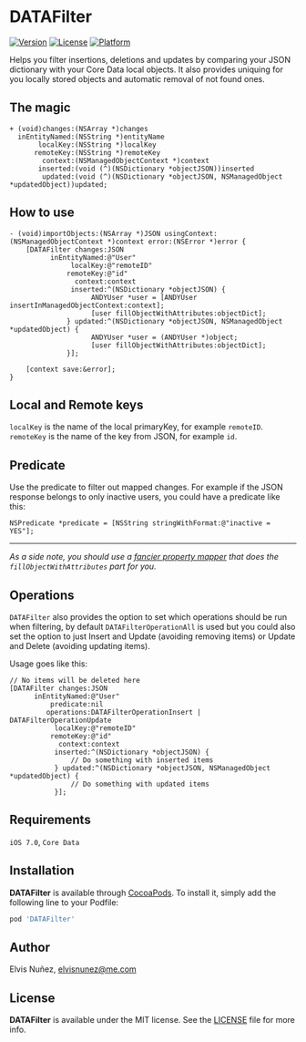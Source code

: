 # DATAFilter

[![Version](https://img.shields.io/cocoapods/v/DATAFilter.svg?style=flat)](http://cocoadocs.org/docsets/DATAFilter)
[![License](https://img.shields.io/cocoapods/l/DATAFilter.svg?style=flat)](http://cocoadocs.org/docsets/DATAFilter)
[![Platform](https://img.shields.io/cocoapods/p/DATAFilter.svg?style=flat)](http://cocoadocs.org/docsets/DATAFilter)

Helps you filter insertions, deletions and updates by comparing your JSON dictionary with your Core Data local objects. It also provides uniquing for you locally stored objects and automatic removal of not found ones.

## The magic

```objc
+ (void)changes:(NSArray *)changes
  inEntityNamed:(NSString *)entityName
       localKey:(NSString *)localKey
      remoteKey:(NSString *)remoteKey
        context:(NSManagedObjectContext *)context
       inserted:(void (^)(NSDictionary *objectJSON))inserted
        updated:(void (^)(NSDictionary *objectJSON, NSManagedObject *updatedObject))updated;
```

## How to use

```objc
- (void)importObjects:(NSArray *)JSON usingContext:(NSManagedObjectContext *)context error:(NSError *)error {
    [DATAFilter changes:JSON
          inEntityNamed:@"User"
               localKey:@"remoteID"
              remoteKey:@"id"
                context:context
               inserted:^(NSDictionary *objectJSON) {
                    ANDYUser *user = [ANDYUser insertInManagedObjectContext:context];
                    [user fillObjectWithAttributes:objectDict];
              } updated:^(NSDictionary *objectJSON, NSManagedObject *updatedObject) {
                    ANDYUser *user = (ANDYUser *)object;
                    [user fillObjectWithAttributes:objectDict];
              }];

    [context save:&error];
}
```

## Local and Remote keys

`localKey` is the name of the local primaryKey, for example `remoteID`.  
`remoteKey` is the name of the key from JSON, for example `id`.

## Predicate

Use the predicate to filter out mapped changes. For example if the JSON response belongs to only inactive users, you could have a predicate like this:

```objc
NSPredicate *predicate = [NSString stringWithFormat:@"inactive = YES"];
```

***

*As a side note, you should use a [fancier property mapper](https://github.com/hyperoslo/NSManagedObject-HYPPropertyMapper/blob/master/README.md) that does the `fillObjectWithAttributes` part for you.*

## Operations

`DATAFilter` also provides the option to set which operations should be run when filtering, by default `DATAFilterOperationAll` is used but you could also set the option to just Insert and Update (avoiding removing items) or Update and Delete (avoiding updating items).

Usage goes like this:

```objc
// No items will be deleted here
[DATAFilter changes:JSON
      inEntityNamed:@"User"
          predicate:nil
         operations:DATAFilterOperationInsert | DATAFilterOperationUpdate
           localKey:@"remoteID"
          remoteKey:@"id"
            context:context
           inserted:^(NSDictionary *objectJSON) {
               // Do something with inserted items
           } updated:^(NSDictionary *objectJSON, NSManagedObject *updatedObject) {
               // Do something with updated items
           }];
```

## Requirements

`iOS 7.0`, `Core Data`

## Installation

**DATAFilter** is available through [CocoaPods](http://cocoapods.org). To install
it, simply add the following line to your Podfile:

```ruby
pod 'DATAFilter'
```

## Author

Elvis Nuñez, [elvisnunez@me.com](mailto:elvisnunez@me.com)

## License

**DATAFilter** is available under the MIT license. See the [LICENSE](https://github.com/3lvis/DATAFilter/blob/master/LICENSE.md) file for more info.

